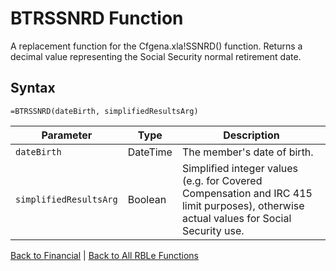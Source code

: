 # BTRSSNRD Function

A replacement function for the Cfgena.xla!SSNRD() function.  Returns a decimal value representing the Social Security normal retirement date.

## Syntax

```excel
=BTRSSNRD(dateBirth, simplifiedResultsArg)
```

Parameter | Type | Description
---|---|---
`dateBirth` | DateTime | The member's date of birth.
`simplifiedResultsArg` | Boolean | Simplified integer values (e.g. for Covered Compensation and IRC 415 limit purposes), otherwise actual values for Social Security use.

[Back to Financial](RBLeFinancial.md) | [Back to All RBLe Functions](RBLe.md#function-documentation)